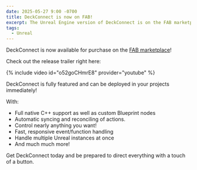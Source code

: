 ```yaml
---
date: 2025-05-27 9:00 -0700
title: DeckConnect is now on FAB!
excerpt: The Unreal Engine version of DeckConnect is on the FAB marketplace!
tags:
  - Unreal
---
```


DeckConnect is now available for purchase on the [FAB marketplace](/fab)!

Check out the release trailer right here:

<!-- TODO: Change URL -->
{% include video id="o52goCHmrE8" provider="youtube" %}

DeckConnect is fully featured and can be deployed in your projects immediately!

With:

* Full native C++ support as well as custom Blueprint nodes
* Automatic syncing and reconciling of actions.
* Control nearly anything you want!
* Fast, responsive event/function handling
* Handle multiple Unreal instances at once
* And much much more!

Get DeckConnect today and be prepared to direct everything with a touch of a button.
